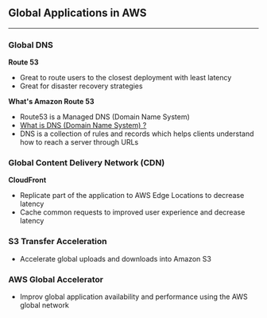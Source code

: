 ## Global Applications in AWS

---
### Global DNS
**Route 53**
- Great to route users to the closest deployment with least latency
- Great for disaster recovery strategies

**What's Amazon Route 53**
- Route53 is a Managed DNS (Domain Name System)
- [What is DNS (Domain Name System) ?](https://www.youtube.com/watch?v=nyH0nYhMW9M)
- DNS is a collection of rules and records which helps clients understand how to reach a server through URLs

### Global Content Delivery Network (CDN)
**CloudFront**
- Replicate part of the application to AWS Edge Locations to decrease latency
- Cache common requests to improved user experience and decrease latency

### S3 Transfer Acceleration
- Accelerate global uploads and downloads into Amazon S3

### AWS Global Accelerator
- Improv global application availability and performance using the AWS global network